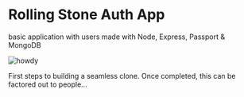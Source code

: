 # Rolling Stone Auth App
basic application with users made with Node, Express, Passport &amp; MongoDB 

![howdy](/rollingstonelogo.png)

First steps to building a seamless clone. Once completed, this can be factored out to people...
